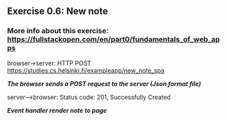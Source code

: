## Exercise 0.6: New note

### More info about this exercise: https://fullstackopen.com/en/part0/fundamentals_of_web_apps

browser->server: HTTP POST https://studies.cs.helsinki.fi/exampleapp/new_note_spa <br />

**_The browser sends a POST request to the server (Json format file)_** <br />

server-->browser: Status code: 201, Successfully Created <br />

**_Event handler render note to page_**
